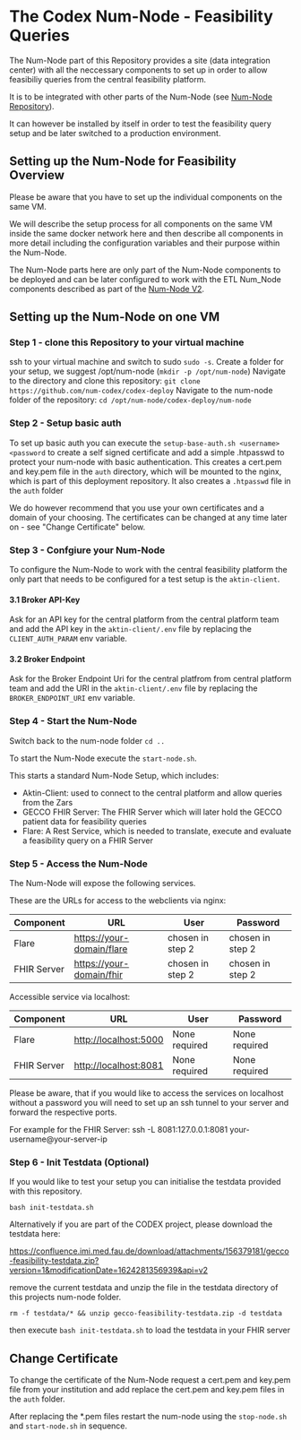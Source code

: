 # The Codex Num-Node - Feasibility Queries

The Num-Node part of this Repository provides a site (data integration center) with all the neccessary components to set up in order to allow feasibiliy queries from the central feasibility platform.

It is to be integrated with other parts of the Num-Node (see [Num-Node Repository](https://github.com/num-codex/num-knoten)).

It can however be installed by itself in order to test the feasibility query setup and be later switched to a production environment.


## Setting up the Num-Node for Feasibility Overview

Please be aware that you have to set up the individual components on the same VM.

We will describe the setup process for all components on the same VM inside the same docker network here and then describe all components in more detail including the configuration variables and their purpose within the Num-Node.

The Num-Node parts here are only part of the Num-Node components to be deployed and can be later configured to work with the ETL Num_Node components described as part of the [Num-Node V2](https://github.com/num-codex/num-knoten).

## Setting up the Num-Node on one VM

### Step 1 - clone this Repository to your virtual machine

ssh to your virtual machine and switch to sudo `sudo -s`.
Create a folder for your setup, we suggest /opt/num-node (`mkdir -p /opt/num-node`)
Navigate to the directory and clone this repository: `git clone https://github.com/num-codex/codex-deploy`
Navigate to the num-node folder of the repository: `cd /opt/num-node/codex-deploy/num-node`

### Step 2 - Setup basic auth

To set up basic auth you can execute the `setup-base-auth.sh <username> <password` to create a self signed certificate and add a simple .htpasswd to protect your num-node with basic authentication.
This creates a cert.pem and key.pem file in the `auth` directory, which will be mounted to the nginx, which is part of this deployment repository. It also creates a `.htpasswd` file in the `auth` folder

We do however recommend that you use your own certificates and a domain of your choosing. The certificates can be changed at any time later on - see "Change Certificate" below.

### Step 3 - Confgiure your Num-Node

To configure the Num-Node to work with the central feasibility platform the only part that needs to be configured for a test setup is the `aktin-client`.

#### 3.1 Broker API-Key

Ask for an API key for the central platform from the central platform team and add the API key in the `aktin-client/.env` file by replacing the `CLIENT_AUTH_PARAM` env variable.

#### 3.2 Broker Endpoint

Ask for the Broker Endpoint Uri for the central platfrom from central platform team and add the URI in the `aktin-client/.env` file by replacing the `BROKER_ENDPOINT_URI` env variable.


### Step 4 - Start the Num-Node

Switch back to the num-node folder `cd ..`

To start the Num-Node execute the `start-node.sh`.

This starts a standard Num-Node Setup, which includes:
- Aktin-Client: used to connect to the central platform and allow queries from the Zars
- GECCO FHIR Server: The FHIR Server which will later hold the GECCO patient data for feasibility queries
- Flare: A Rest Service, which is needed to translate, execute and evaluate a feasibility query on a FHIR Server

### Step 5 - Access the Num-Node

The Num-Node will expose the following services.

These are the URLs for access to the webclients via nginx:

| Component   | URL                              | User             | Password         |
|-------------|----------------------------------|------------------|------------------|
| Flare       | <https://your-domain/flare>   | chosen in step 2 | chosen in step 2 |
| FHIR Server | <https://your-domain/fhir>      | chosen in step 2 | chosen in step 2 |

Accessible service via localhost:

| Component   | URL                              | User             | Password         |
|-------------|----------------------------------|------------------|------------------|
| Flare       | <http://localhost:5000>          | None required    | None required    |
| FHIR Server | <http://localhost:8081>          | None required    | None required    |

Please be aware, that if you would like to access the services on localhost without a password you will need to
set up an ssh tunnel to your server and forward the respective ports.

For example for the FHIR Server: ssh -L 8081:127.0.0.1:8081 your-username@your-server-ip

### Step 6 - Init Testdata (Optional)

If you would like to test your setup you can initialise the testdata provided with this repository.

`bash init-testdata.sh`

Alternatively if you are part of the CODEX project, please download the  testdata here:

https://confluence.imi.med.fau.de/download/attachments/156379181/gecco-feasibility-testdata.zip?version=1&modificationDate=1624281356939&api=v2

remove the current testdata and unzip the file in the testdata directory of this projects num-node folder.

`rm -f testdata/* && unzip gecco-feasibility-testdata.zip -d testdata`

then execute `bash init-testdata.sh` to load the testdata in your FHIR server

## Change Certificate

To change the certificate of the Num-Node request a cert.pem and key.pem file from your institution and add replace the cert.pem and key.pem files in the `auth` folder.

After replacing the *.pem files restart the num-node using the `stop-node.sh` and `start-node.sh` in sequence.




